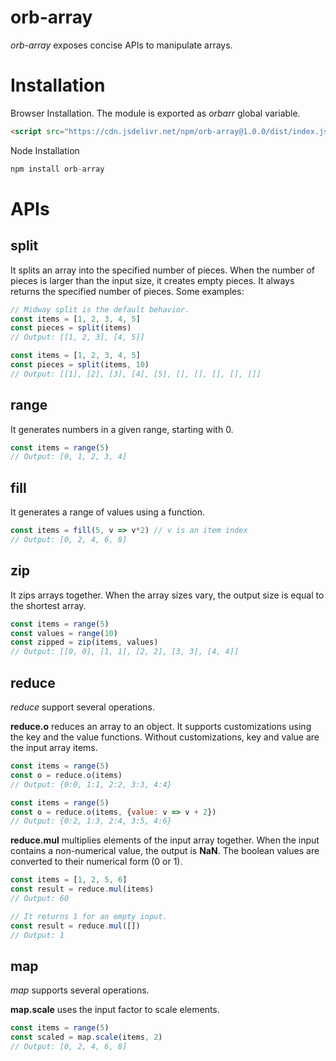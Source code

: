 # orb-array
*orb-array* exposes concise APIs to manipulate arrays.

# Installation
Browser Installation. The module is exported as *orbarr* global variable.

```html
<script src="https://cdn.jsdelivr.net/npm/orb-array@1.0.0/dist/index.js"></script>
```

Node Installation
```js
npm install orb-array
```

# APIs
## split
It splits an array into the specified number of pieces. When the number of pieces is larger than the input size, it creates empty pieces. It always returns the specified number of pieces. Some examples:
```js
// Midway split is the default behavior.
const items = [1, 2, 3, 4, 5]
const pieces = split(items)
// Output: [[1, 2, 3], [4, 5]]
```

```js
const items = [1, 2, 3, 4, 5]
const pieces = split(items, 10)
// Output: [[1], [2], [3], [4], [5], [], [], [], [], []]
```

## range
It generates numbers in a given range, starting with 0.
```js
const items = range(5)
// Output: [0, 1, 2, 3, 4]
```

## fill
It generates a range of values using a function.
```js
const items = fill(5, v => v*2) // v is an item index
// Output: [0, 2, 4, 6, 8]
```

## zip
It zips arrays together. When the array sizes vary, the output size is equal to the shortest array.
```js
const items = range(5)
const values = range(10)
const zipped = zip(items, values)
// Output: [[0, 0], [1, 1], [2, 2], [3, 3], [4, 4]]
```
## reduce
*reduce* support several operations.

**reduce.o** reduces an array to an object. It supports customizations using the key and the value functions. Without customizations, key and value are the input array items.
```js
const items = range(5)
const o = reduce.o(items)
// Output: {0:0, 1:1, 2:2, 3:3, 4:4}
```
```js
const items = range(5)
const o = reduce.o(items, {value: v => v + 2})
// Output: {0:2, 1:3, 2:4, 3:5, 4:6}
```

**reduce.mul** multiplies elements of the input array together. When the input contains a non-numerical value, the output is **NaN**. The boolean values are converted to their numerical form (0 or 1).
```js
const items = [1, 2, 5, 6]
const result = reduce.mul(items)
// Output: 60
```
```js
// It returns 1 for an empty input.
const result = reduce.mul([])
// Output: 1
```

## map
*map* supports several operations.

**map.scale** uses the input factor to scale elements.
```js
const items = range(5)
const scaled = map.scale(items, 2)
// Output: [0, 2, 4, 6, 8]
```
